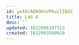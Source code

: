 ```yaml
---
id: yxAXcAQ8GHzVPbuilIBdZ
title: Lab 4
desc: ''
updated: 1632996107313
created: 1632993560919
---
```


